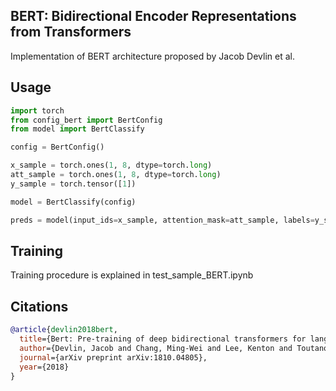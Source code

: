 ## BERT: Bidirectional Encoder Representations from Transformers

Implementation of BERT architecture proposed by Jacob Devlin et al.

## Usage

```python
import torch
from config_bert import BertConfig
from model import BertClassify

config = BertConfig()

x_sample = torch.ones(1, 8, dtype=torch.long)
att_sample = torch.ones(1, 8, dtype=torch.long)
y_sample = torch.tensor([1])

model = BertClassify(config)

preds = model(input_ids=x_sample, attention_mask=att_sample, labels=y_sample)
```

## Training

Training procedure is explained in test_sample_BERT.ipynb

## Citations

```bibtex
@article{devlin2018bert,
  title={Bert: Pre-training of deep bidirectional transformers for language understanding},
  author={Devlin, Jacob and Chang, Ming-Wei and Lee, Kenton and Toutanova, Kristina},
  journal={arXiv preprint arXiv:1810.04805},
  year={2018}
}
```
